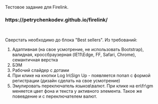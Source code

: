 Тестовое задание для Firelink. <br>
<h3>https://petrychenkodev.github.io/firelink/</h3><br>

Сверстать необходимо до блока "Best sellers". Из требований:<br>
1) Адаптивная (на свое усмотрение, не использовать Bootstrap), валидная, кроссбраузерная (IE11\Edge, FF, Safari, Chrome), семантичная верстка<br>
2) БЭМ<br>
3) Рабочий слайдер с дотами<br>
4) При клике на кнопки Log In\Sign Up - появляется попап с формой регистрации (дизайн сделать на свое усмотрение)<br>
5) Эмулировать переключатель языков\валют. При клике на en\fr\gm меняется цвет фона и текста у активного элемента. Такое же повевдение и с переключателем валют.<br>
